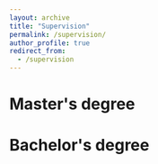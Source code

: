 ```yaml
---
layout: archive
title: "Supervision"
permalink: /supervision/
author_profile: true
redirect_from:
  - /supervision
---
```

Master's degree
======


Bachelor's degree
======
